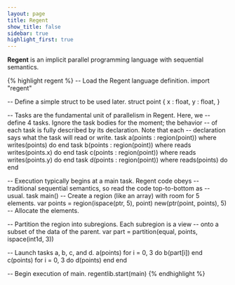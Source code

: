 ```yaml
---
layout: page
title: Regent
show_title: false
sidebar: true
highlight_first: true
---
```


**Regent** is an implicit parallel programming language with
sequential semantics.

{% highlight regent %}
-- Load the Regent language definition.
import "regent"

-- Define a simple struct to be used later.
struct point {
  x : float,
  y : float,
}

-- Tasks are the fundamental unit of parallelism in Regent. Here, we
-- define 4 tasks. Ignore the task bodies for the moment; the behavior
-- of each task is fully described by its declaration. Note that each
-- declaration says what the task will read or write.
task a(points : region(point)) where writes(points) do end
task b(points : region(point)) where reads writes(points.x) do end
task c(points : region(point)) where reads writes(points.y) do end
task d(points : region(point)) where reads(points) do end

-- Execution typically begins at a main task. Regent code obeys
-- traditional sequential semantics, so read the code top-to-bottom as
-- usual.
task main()
  -- Create a region (like an array) with room for 5 elements.
  var points = region(ispace(ptr, 5), point)
  new(ptr(point, points), 5) -- Allocate the elements.

  -- Partition the region into subregions. Each subregion is a view
  -- onto a subset of the data of the parent.
  var part = partition(equal, points, ispace(int1d, 3))

  -- Launch tasks a, b, c, and d.
  a(points)
  for i = 0, 3 do
    b(part[i])
  end
  c(points)
  for i = 0, 3 do
    d(points)
  end
end

-- Begin execution of main.
regentlib.start(main)
{% endhighlight %}
